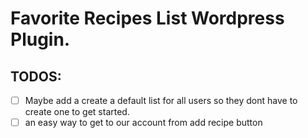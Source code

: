 # Favorite Recipes List Wordpress Plugin.

## TODOS:
- [ ]  Maybe add a create a  default list for all users so they dont have to create one to get started.
- [ ]  an easy way to get to our account from add recipe button